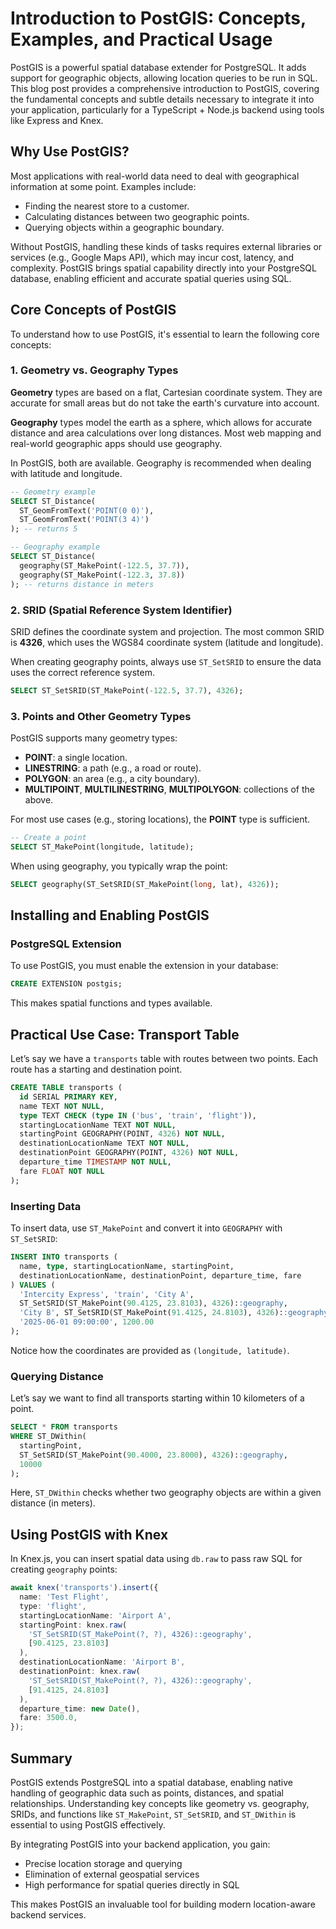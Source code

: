 # Introduction to PostGIS: Concepts, Examples, and Practical Usage

PostGIS is a powerful spatial database extender for PostgreSQL. It adds support for geographic objects, allowing location queries to be run in SQL. This blog post provides a comprehensive introduction to PostGIS, covering the fundamental concepts and subtle details necessary to integrate it into your application, particularly for a TypeScript + Node.js backend using tools like Express and Knex.

## Why Use PostGIS?

Most applications with real-world data need to deal with geographical information at some point. Examples include:

* Finding the nearest store to a customer.
* Calculating distances between two geographic points.
* Querying objects within a geographic boundary.

Without PostGIS, handling these kinds of tasks requires external libraries or services (e.g., Google Maps API), which may incur cost, latency, and complexity. PostGIS brings spatial capability directly into your PostgreSQL database, enabling efficient and accurate spatial queries using SQL.

## Core Concepts of PostGIS

To understand how to use PostGIS, it's essential to learn the following core concepts:

### 1. Geometry vs. Geography Types

**Geometry** types are based on a flat, Cartesian coordinate system. They are accurate for small areas but do not take the earth's curvature into account.

**Geography** types model the earth as a sphere, which allows for accurate distance and area calculations over long distances. Most web mapping and real-world geographic apps should use geography.

In PostGIS, both are available. Geography is recommended when dealing with latitude and longitude.

```sql
-- Geometry example
SELECT ST_Distance(
  ST_GeomFromText('POINT(0 0)'),
  ST_GeomFromText('POINT(3 4)')
); -- returns 5

-- Geography example
SELECT ST_Distance(
  geography(ST_MakePoint(-122.5, 37.7)),
  geography(ST_MakePoint(-122.3, 37.8))
); -- returns distance in meters
```

### 2. SRID (Spatial Reference System Identifier)

SRID defines the coordinate system and projection. The most common SRID is **4326**, which uses the WGS84 coordinate system (latitude and longitude).

When creating geography points, always use `ST_SetSRID` to ensure the data uses the correct reference system.

```sql
SELECT ST_SetSRID(ST_MakePoint(-122.5, 37.7), 4326);
```

### 3. Points and Other Geometry Types

PostGIS supports many geometry types:

* **POINT**: a single location.
* **LINESTRING**: a path (e.g., a road or route).
* **POLYGON**: an area (e.g., a city boundary).
* **MULTIPOINT**, **MULTILINESTRING**, **MULTIPOLYGON**: collections of the above.

For most use cases (e.g., storing locations), the **POINT** type is sufficient.

```sql
-- Create a point
SELECT ST_MakePoint(longitude, latitude);
```

When using geography, you typically wrap the point:

```sql
SELECT geography(ST_SetSRID(ST_MakePoint(long, lat), 4326));
```

## Installing and Enabling PostGIS

### PostgreSQL Extension

To use PostGIS, you must enable the extension in your database:

```sql
CREATE EXTENSION postgis;
```

This makes spatial functions and types available.

## Practical Use Case: Transport Table

Let’s say we have a `transports` table with routes between two points. Each route has a starting and destination point.

```sql
CREATE TABLE transports (
  id SERIAL PRIMARY KEY,
  name TEXT NOT NULL,
  type TEXT CHECK (type IN ('bus', 'train', 'flight')),
  startingLocationName TEXT NOT NULL,
  startingPoint GEOGRAPHY(POINT, 4326) NOT NULL,
  destinationLocationName TEXT NOT NULL,
  destinationPoint GEOGRAPHY(POINT, 4326) NOT NULL,
  departure_time TIMESTAMP NOT NULL,
  fare FLOAT NOT NULL
);
```

### Inserting Data

To insert data, use `ST_MakePoint` and convert it into `GEOGRAPHY` with `ST_SetSRID`:

```sql
INSERT INTO transports (
  name, type, startingLocationName, startingPoint,
  destinationLocationName, destinationPoint, departure_time, fare
) VALUES (
  'Intercity Express', 'train', 'City A',
  ST_SetSRID(ST_MakePoint(90.4125, 23.8103), 4326)::geography,
  'City B', ST_SetSRID(ST_MakePoint(91.4125, 24.8103), 4326)::geography,
  '2025-06-01 09:00:00', 1200.00
);
```

Notice how the coordinates are provided as `(longitude, latitude)`.

### Querying Distance

Let’s say we want to find all transports starting within 10 kilometers of a point.

```sql
SELECT * FROM transports
WHERE ST_DWithin(
  startingPoint,
  ST_SetSRID(ST_MakePoint(90.4000, 23.8000), 4326)::geography,
  10000
);
```

Here, `ST_DWithin` checks whether two geography objects are within a given distance (in meters).

## Using PostGIS with Knex

In Knex.js, you can insert spatial data using `db.raw` to pass raw SQL for creating `geography` points:

```ts
await knex('transports').insert({
  name: 'Test Flight',
  type: 'flight',
  startingLocationName: 'Airport A',
  startingPoint: knex.raw(
    'ST_SetSRID(ST_MakePoint(?, ?), 4326)::geography',
    [90.4125, 23.8103]
  ),
  destinationLocationName: 'Airport B',
  destinationPoint: knex.raw(
    'ST_SetSRID(ST_MakePoint(?, ?), 4326)::geography',
    [91.4125, 24.8103]
  ),
  departure_time: new Date(),
  fare: 3500.0,
});
```

## Summary

PostGIS extends PostgreSQL into a spatial database, enabling native handling of geographic data such as points, distances, and spatial relationships. Understanding key concepts like geometry vs. geography, SRIDs, and functions like `ST_MakePoint`, `ST_SetSRID`, and `ST_DWithin` is essential to using PostGIS effectively.

By integrating PostGIS into your backend application, you gain:

* Precise location storage and querying
* Elimination of external geospatial services
* High performance for spatial queries directly in SQL

This makes PostGIS an invaluable tool for building modern location-aware backend services.
